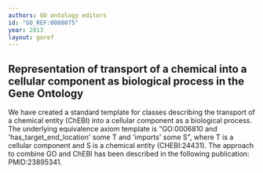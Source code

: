 ```yaml
---
authors: GO ontology editors
id: "GO_REF:0000075"
year: 2013
layout: goref
---
```


## Representation of transport of a chemical into a cellular component as biological process in the Gene Ontology

We have created a standard template for classes describing the transport of a chemical entity (ChEBI) into a cellular component as a biological process. The underlying equivalence axiom template is "GO:0006810 and 'has_target_end_location' some T and 'imports' some S", where T is a cellular component and S is a chemical entity (CHEBI:24431). The approach to combine GO and ChEBI has been described in the following publication: PMID:23895341.
